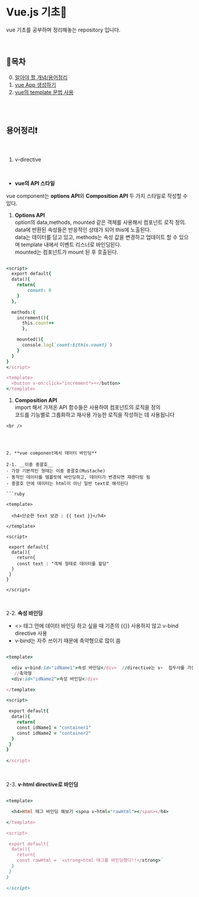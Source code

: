 # Vue.js 기초🎇
vue 기초를 공부하며 정리해놓는 repository 입니다. 

<br />

 ## 🔸목차
 0. [알아야 할 개념/용어정리](#용어정리) 
 1. [vue App 생성하기](#1장-vue-app-생성하기)
 2. [vue의 template 문법 사용](#2장-vue의-template-문법-사용)

<br />
<br />

## 용어정리❗
 <br />
 
 1. v-directive
 
 <br />
 
 - **vue의 API 스타일**


vue component는 **options API**와 **Composition API** 두 가지 스타일로 작성할 수 있다.
1. **Options API** <br />
option의 data,methods, mounted 같은 객체를 사용해서 컴포넌트 로직 정의. <br />
data에 반환된 속성들은 반응적인 상태가 되어 this에 노출된다.<br />
data는 데이터를 담고 있고, methods는 속성 값을 변경하고 업데이트 할 수 있으며 template 내에서 이벤트 리스너로 바인딩된다.<br /> mounted는 컴포넌트가 mount 된 후 호출된다.

```ruby

<script>
  export default{
  data(){
    return{
        conunt: 0
    }
  },

  methods:{
    increment(){
      this.count++
      },

    mounted(){
      console.log(`count:${this.count}`)
    }
  }
}
</script>

<template>
  <button v-on:click="increment">+</button>
</template>
```



1. **Composition API** <br />
import 해서 가져온 API 함수들은 사용하여 컴포넌트의 로직을 정의 <br />
코드를 기능별로 그룹화하고 재사용 가능한 로직을 작성하는 데 사용됩니다 <br />
<script setup>
 <br />

 - Data binding
 
 <br />
 
  **setup과 scoped**
  
  
 
 <br />


## 1장 vue app 생성하기

 1.모든 vue project는 createApp 함수를 사용하여 새로운 앱 인스턴스를 생성하는 것으로 시작한다.<br />
 2. createApp 함수에 최상위 컴포넌트를 전달, mount method를 통해 랜더링한다. <br />
 3. mount에는 반드시 문자열로 인자를 전달한다.<br />
 ```ruby
 //main.js

import { createAPP } from "vue"
import App from './App.vue'

createApp(App).mount("#app")

```

<br />
<br />


## 2장 vue의 template 문법 사용
 
1. **vue component의 구조**
- vue의 템플릿 문법은 html기반이며, 데이터를 서술적으로 렌더링한 DOM에 데이터 바인딩을 할 수 있음
  

```ruby
<style></style> //css

<template> //html 
   <h1>{{title}}</h1> 
</template>

<script> 
 export default {
  data(){
     return{
       title : "데이터바인딩" 
   }   
  },
  method:{
 }
}
</script>
```
<br />




2. **vue component에서 데이터 바인딩**
   
2-1. __이중 중괄호__
- 가장 기본적인 형태는 이중 중괄호(Mustache)
- 동적인 데이터를 템플릿에 바인딩하고, 데이터가 변경되면 재랜더링 됨
- 중괄호 안에 데이터는 html이 아닌 일반 text로 해석된다
    
```ruby

<template>

  <h4>단순한 text 보관 : {{ text }}</h4> 

</template>

<script>

 export default{
  data(){
    return{
    const text : "객체 형태로 데이터를 할당"
  } 
 }
} 
 
</script>

```
<br />

2-2. __속성 바인딩__
- <> 태그 안에 데이터 바인딩 하고 싶을 때 기존의 {{}} 사용하지 않고 v-bind directive 사용
- v-bind는 자주 쓰이기 때문에 축약형으로 많이 씀

```ruby

<template>

  <div v-bind:id="idName1">속성 바인딩</div>  //directive는 v-  접두사를 가진 속성들
   //축약형
  <div:id="idName2">속성 바인딩</div>  

</template>

<script>

 export default{
  data(){
    return{
    const idName1 = "container1"
    const idName2 = "container2"
  } 
 }
} 
 
</script>

```
<br />

2-3. __v-html directive로 바인딩__


```ruby

<template>

  <h4>Html 태그 바인딩 해보기 <spna v-html="rawHtml"></span></h4>  

</template>

<script>

 export default{
  data(){
    return{
    const rawHtml = `<strong>html 태그를 바인딩했다!!</strong>`
  } 
 }
} 
 
</script>

```

